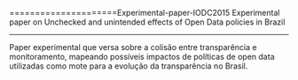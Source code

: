 =====================Experimental-paper-IODC2015
Experimental paper on Unchecked and unintended effects of Open Data policies in Brazil

---------------------

Paper experimental que versa sobre a colisão entre transparência e monitoramento, mapeando possíveis impactos de políticas de open data utilizadas como mote para a evolução da transparência no Brasil. 

